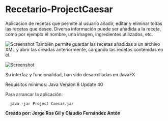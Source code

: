 # Recetario-ProjectCaesar

Aplicacion de recetas que permite al usuario añadir, editar y eliminar todas las recetas que desee. Diversa información puede ser añadida a la receta, como por ejemplo el nombre, una imagen, ingredientes utilizados, etc.



![Screenshot](http://i.imgur.com/1q6DJKc.png "Vista Principal del recetario")
También permite guardar las recetas añadidas a un archivo XML y abrir las creadas anteriormente, cargando las recetas contenidas en él. 


![Screenshot](http://i.imgur.com/eQvaM30.png "Vista de visualización de la receta")

Su interfaz y funcionalidad, han sido desarrolladas en JavaFX

Requisitos mínimos: Java Version 8 Update 40


Para arrancar la aplicación:
  
      java -jar Project Caesar.jar


**Creado por: Jorge Ros Gil y Claudio Fernández Antón**
